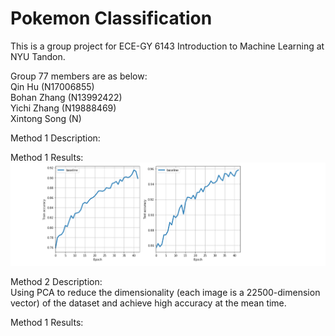 # Pokemon Classification
This is a group project for ECE-GY 6143 Introduction to Machine Learning at NYU Tandon.<br />

Group 77 members are as below: <br />
Qin Hu (N17006855) <br />
Bohan Zhang (N13992422) <br />
Yichi Zhang (N19888469) <br />
Xintong Song (N) <br />

Method 1 Description: <br />


Method 1 Results: <br />
![alt text](agg.png) <br />


Method 2 Description: <br />
Using PCA to reduce the dimensionality (each image is a 22500-dimension vector) of the dataset and achieve high accuracy at the mean time. <br />

Method 1 Results: <br />
